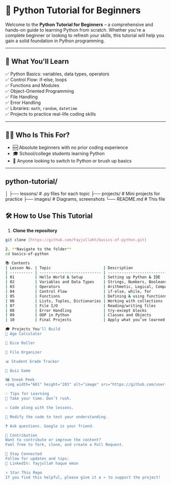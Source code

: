 # 🐍 Python Tutorial for Beginners

Welcome to the **Python Tutorial for Beginners** – a comprehensive and hands-on guide to learning Python from scratch. Whether you're a complete beginner or looking to refresh your skills, this tutorial will help you gain a solid foundation in Python programming.

---

## 🚀 What You'll Learn

✅ Python Basics: variables, data types, operators  
✅ Control Flow: if-else, loops  
✅ Functions and Modules  
✅ Object-Oriented Programming  
✅ File Handling  
✅ Error Handling  
✅ Libraries: `math`, `random`, `datetime`  
✅ Projects to practice real-life coding skills  

---

## 🧑‍🎓 Who Is This For?

- 🆕 Absolute beginners with no prior coding experience  
- 🎓 School/college students learning Python  
- 🔁 Anyone looking to switch to Python or brush up basics  

---
## python-tutorial/
│
├── lessons/               # .py files for each topic
├── projects/              # Mini projects for practice
├── images/                # Diagrams, screenshots
└── README.md              # This file


## 🛠️ How to Use This Tutorial

1. **Clone the repository**  
```bash
git clone [https://github.com/Fayjullahh/basics-of-python.git]

2. **Navigate to the folder**
cd basics-of-python

📚 Contents
| Lesson No. | Topic                       | Description                     |
| ---------- | --------------------------- | ------------------------------- |
| 01         | Hello World & Setup         | Setting up Python & IDE         |
| 02         | Variables and Data Types    | Strings, Numbers, Booleans      |
| 03         | Operators                   | Arithmetic, Logical, Comparison |
| 04         | Control Flow                | if-else, while, for             |
| 05         | Functions                   | Defining & using functions      |
| 06         | Lists, Tuples, Dictionaries | Working with collections        |
| 07         | File I/O                    | Reading/writing files           |
| 08         | Error Handling              | try-except blocks               |
| 09         | OOP in Python               | Classes and Objects             |
| 10         | Final Projects              | Apply what you’ve learned!      |

🎓 Projects You'll Build
📅 Age Calculator

🎲 Dice Roller

📁 File Organizer

📊 Student Grade Tracker

📖 Quiz Game

🖼️ Sneak Peek
<img width="601" height="203" alt="image" src="https://github.com/user-attachments/assets/8f0ca3ac-9833-42b3-9c67-eaf3fc245d30" />

💡 Tips for Learning
🧘 Take your time. Don’t rush.

✍️ Code along with the lessons.

🧪 Modify the code to test your understanding.

❓ Ask questions. Google is your friend.

🙌 Contribution
Want to contribute or improve the content?
Feel free to fork, clone, and create a Pull Request.

📢 Stay Connected
Follow for updates and tips:
💼 LinkedIn: fayjullah haque emon

⭐ Star This Repo
If you find this helpful, please give it a ⭐ to support the project!


